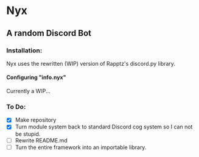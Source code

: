 # Nyx
## A random Discord Bot

### Installation:

Nyx uses the rewritten (WIP) version of Rapptz's discord.py library.

#### Configuring "info.nyx"

Currently a WIP...

### To Do:

- [x] Make repository
- [x] Turn module system back to standard Discord cog system so I can not be stupid.
- [ ] Rewrite README.md
- [ ] Turn the entire framework into an importable library.
